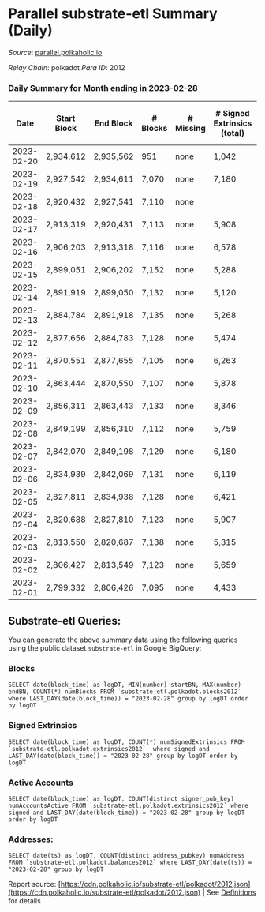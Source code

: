 # Parallel substrate-etl Summary (Daily)

_Source_: [parallel.polkaholic.io](https://parallel.polkaholic.io)

*Relay Chain*: polkadot
*Para ID*: 2012



### Daily Summary for Month ending in 2023-02-28


| Date | Start Block | End Block | # Blocks | # Missing | # Signed Extrinsics (total) | # Active Accounts | # Addresses with Balances | # Events | # Transfers | # XCM Transfers In | # XCM Transfers Out |
| ---- | ----------- | --------- | -------- | --------- | --------------------------- | ----------------- | ------------------------- | -------- | ----------- | ------------------ | ------------------- |
| 2023-02-20 | 2,934,612 | 2,935,562 | 951 | none  | 1,042 | 67 |  | 8,123 | 240 ($14,724.34) |   |   |
| 2023-02-19 | 2,927,542 | 2,934,611 | 7,070 | none  | 7,180 | 308 | 47,169 | 58,115 | 1,956 ($64,800.24) |   |   |
| 2023-02-18 | 2,920,432 | 2,927,541 | 7,110 | none  |  |  | 47,156 |  |   |   |   |
| 2023-02-17 | 2,913,319 | 2,920,431 | 7,113 | none  | 5,908 | 390 | 47,146 | 51,319 | 1,909 ($83,615.20) |   |   |
| 2023-02-16 | 2,906,203 | 2,913,318 | 7,116 | none  | 6,578 | 374 | 47,136 | 55,326 | 2,161 ($71,311.48) | 133 ($136,950.85) | 118 ($80,841.94) |
| 2023-02-15 | 2,899,051 | 2,906,202 | 7,152 | none  | 5,288 | 357 | 47,119 | 48,278 | 1,855 ($46,871.65) |   |   |
| 2023-02-14 | 2,891,919 | 2,899,050 | 7,132 | none  | 5,120 | 343 | 47,111 | 47,106 | 1,686 ($46,250.39) |   |   |
| 2023-02-13 | 2,884,784 | 2,891,918 | 7,135 | none  | 5,268 | 350 | 47,098 | 48,710 | 1,956 ($79,751.43) |   |   |
| 2023-02-12 | 2,877,656 | 2,884,783 | 7,128 | none  | 5,474 | 349 | 47,087 | 49,233 | 1,795 ($78,726.22) | 60 ($84,187.43) | 90 ($450,147.73) |
| 2023-02-11 | 2,870,551 | 2,877,655 | 7,105 | none  | 6,263 | 317 | 47,077 | 52,228 | 1,380 ($23,148.02) | 66 ($64,243.47) | 69 ($93,240.44) |
| 2023-02-10 | 2,863,444 | 2,870,550 | 7,107 | none  | 5,878 | 371 | 47,066 | 54,142 | 2,782 ($96,368.19) | 89 ($97,575.82) | 112 ($181,349.69) |
| 2023-02-09 | 2,856,311 | 2,863,443 | 7,133 | none  | 8,346 | 450 | 47,056 | 68,907 | 3,405 ($171,575.28) |   |   |
| 2023-02-08 | 2,849,199 | 2,856,310 | 7,112 | none  | 5,759 | 414 | 47,048 | 53,616 | 2,590 ($77,917.84) |   |   |
| 2023-02-07 | 2,842,070 | 2,849,198 | 7,129 | none  | 6,180 | 459 | 47,036 | 57,456 | 2,492 ($60,522.85) |   |   |
| 2023-02-06 | 2,834,939 | 2,842,069 | 7,131 | none  | 6,119 | 411 | 47,024 | 55,967 | 2,550 ($140,625.79) |   |   |
| 2023-02-05 | 2,827,811 | 2,834,938 | 7,128 | none  | 6,421 | 408 | 47,013 | 57,526 | 2,373 ($104,389.99) |   |   |
| 2023-02-04 | 2,820,688 | 2,827,810 | 7,123 | none  | 5,907 | 411 | 47,005 | 57,486 | 3,608 ($201,013.43) | 121 ($157,548.46) | 83 ($94,084.04) |
| 2023-02-03 | 2,813,550 | 2,820,687 | 7,138 | none  | 5,315 | 451 | 46,987 | 55,413 | 3,428 ($234,115.86) | 101 ($151,383.70) | 144 ($179,528.39) |
| 2023-02-02 | 2,806,427 | 2,813,549 | 7,123 | none  | 5,659 | 532 | 46,980 | 58,787 | 2,991 ($214,935.11) | 87 ($253,817.45) | 122 ($248,520.05) |
| 2023-02-01 | 2,799,332 | 2,806,426 | 7,095 | none  | 4,433 | 316 | 46,962 | 40,633 | 1,682 ($86,093.59) | 84 ($28,084.71) | 70 ($35,193.46) |

## Substrate-etl Queries:
You can generate the above summary data using the following queries using the public dataset `substrate-etl` in Google BigQuery:


### Blocks
```
SELECT date(block_time) as logDT, MIN(number) startBN, MAX(number) endBN, COUNT(*) numBlocks FROM `substrate-etl.polkadot.blocks2012`  where LAST_DAY(date(block_time)) = "2023-02-28" group by logDT order by logDT
```


### Signed Extrinsics
```
SELECT date(block_time) as logDT, COUNT(*) numSignedExtrinsics FROM `substrate-etl.polkadot.extrinsics2012`  where signed and LAST_DAY(date(block_time)) = "2023-02-28" group by logDT order by logDT
```


### Active Accounts
```
SELECT date(block_time) as logDT, COUNT(distinct signer_pub_key) numAccountsActive FROM `substrate-etl.polkadot.extrinsics2012` where signed and LAST_DAY(date(block_time)) = "2023-02-28" group by logDT order by logDT
```


### Addresses:
```
SELECT date(ts) as logDT, COUNT(distinct address_pubkey) numAddress FROM `substrate-etl.polkadot.balances2012` where LAST_DAY(date(ts)) = "2023-02-28" group by logDT
```



Report source: [https://cdn.polkaholic.io/substrate-etl/polkadot/2012.json](https://cdn.polkaholic.io/substrate-etl/polkadot/2012.json) | See [Definitions](/DEFINITIONS.md) for details
